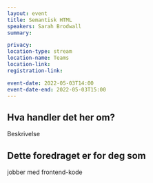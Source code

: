 ```yaml
---
layout: event
title: Semantisk HTML
speakers: Sarah Brodwall
summary: 

privacy: 
location-type: stream
location-name: Teams
location-link:
registration-link:

event-date: 2022-05-03T14:00
event-date-end: 2022-05-03T15:00
---
```

## Hva handler det her om?
Beskrivelse

## Dette foredraget er for deg som
jobber med frontend-kode